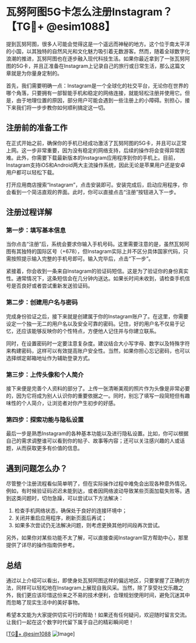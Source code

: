 # 瓦努阿图5G卡怎么注册Instagram？【TG💪+ @esim1088】

提到瓦努阿图，很多人可能会觉得这是一个遥远而神秘的地方。这个位于南太平洋的小国，以其独特的自然风光和文化魅力吸引着无数游客。然而，随着全球数字化浪潮的推进，瓦努阿图也在逐步融入现代科技生活。如果你最近拿到了一张瓦努阿图的5G卡，并且正准备在Instagram上记录自己的旅行或日常生活，那么这篇文章就是为你量身定制的。

首先，我们需要明确一点：Instagram是一个全球化的社交平台，无论你在世界的哪个角落，只要拥有一部智能手机和稳定的网络连接，就能轻松注册并使用它。但是，由于地理位置的原因，部分用户可能会遇到一些注册上的小障碍。别担心，接下来我们将一步步教你如何顺利搞定这一切。

## 注册前的准备工作

在正式开始之前，确保你的手机已经成功激活了瓦努阿图的5G卡，并且可以正常上网。这一步非常重要，因为没有稳定的网络支持，后续的操作将会变得异常困难。此外，你需要下载最新版本的Instagram应用程序到你的手机上。目前，Instagram支持iOS和Android两大主流操作系统，因此无论是苹果用户还是安卓用户都可以轻松下载。

打开应用商店搜索“Instagram”，点击安装即可。安装完成后，启动应用程序，你会看到一个简洁直观的界面。此时，你可以直接点击“注册”按钮进入下一步。

## 注册过程详解

### 第一步：填写基本信息

当你点击“注册”后，系统会要求你输入手机号码。这里需要注意的是，虽然瓦努阿图有其独特的国际区号（+678），但Instagram实际上并不区分具体国家代码，只需按照提示输入完整的手机号即可。输入完毕后，点击“下一步”。

紧接着，你会收到一条来自Instagram的验证码短信。这是为了验证你的身份真实性。通常情况下，这条短信会在几分钟内送达。如果长时间未收到，请检查手机信号是否良好或者尝试重新发送验证码。

### 第二步：创建用户名与密码

完成身份验证之后，接下来就是创建属于你的Instagram账户了。在这里，你需要设定一个独一无二的用户名以及安全可靠的密码。记住，好的用户名不仅易于记忆，还应该能够反映你的个性特点，方便他人记住并与你建立联系。

同时，在设置密码时一定要注意复杂度。建议结合大小写字母、数字以及特殊字符来构建密码，这样可以有效提高账户安全性。当然，如果你担心忘记密码，也可以选择绑定邮箱地址作为辅助登录方式。

### 第三步：上传头像和个人简介

接下来便是完善个人资料的部分了。上传一张清晰美观的照片作为头像是非常必要的，因为它将成为别人认识你的重要依据之一。同时，别忘了填写一段简短但有趣味性的个人简介，让浏览者对你产生初步的好感。

### 第四步：探索功能与隐私设置

最后一步是熟悉Instagram的各种基本功能以及进行隐私设置。比如，你可以根据自己的需求调整谁可以看到你的帖子、故事等内容；还可以关注感兴趣的人或话题，从而获取更多有价值的信息。

## 遇到问题怎么办？

尽管整个注册流程看似简单明了，但在实际操作过程中难免会出现各种意外情况。例如，有时候验证码迟迟未能到达，或者因网络波动导致某些页面加载失败等。遇到这类问题时，切勿急躁，可以尝试以下方法解决：

1. 检查手机网络状态，确保处于良好的连接环境中；
2. 关闭并重启应用程序，刷新页面后再试；
3. 如果多次尝试仍无法解决问题，则考虑更换其他时间段再次尝试。

另外，如果你对某些功能不太了解，可以直接查阅Instagram官方帮助中心，那里提供了详尽的操作指南供参考。

## 总结

通过以上介绍可以看出，即使身处瓦努阿图这样的偏远地区，只要掌握了正确的方法，同样可以轻松地在Instagram上展现自我风采。当然，除了享受社交乐趣之外，我们更应该珍惜这份来之不易的技术便利，合理规划使用时间，避免沉迷其中而忽略了现实生活中的美好事物。

希望本文能为大家提供切实可行的帮助！如果还有任何疑问，欢迎随时留言交流。让我们一起在这个数字时代留下属于自己的精彩瞬间吧！

[[TG💪+ @esim1088](https://t.me/s/esim1088) ![Image](https://i.postimg.cc/4NQfJmqS/Snipaste-2025-05-13-00-14-12.png)]